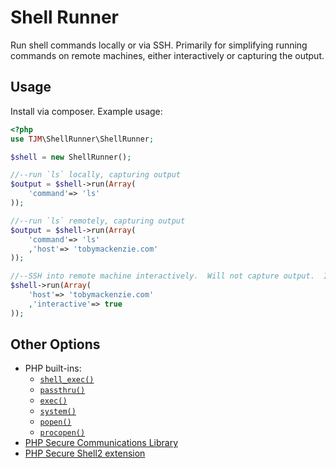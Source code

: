 Shell Runner
============

Run shell commands locally or via SSH.  Primarily for simplifying running commands on remote machines, either interactively or capturing the output.

Usage
-----

Install via composer.  Example usage:

``` php
<?php
use TJM\ShellRunner\ShellRunner;

$shell = new ShellRunner();

//--run `ls` locally, capturing output
$output = $shell->run(Array(
	'command'=> 'ls'
));

//--run `ls` remotely, capturing output
$output = $shell->run(Array(
	'command'=> 'ls'
	,'host'=> 'tobymackenzie.com'
));

//--SSH into remote machine interactively.  Will not capture output.  Interaction will require running PHP on command line, not in browser.
$shell->run(Array(
	'host'=> 'tobymackenzie.com'
	,'interactive'=> true
));
```

Other Options
-------------

- PHP built-ins:
	- [`shell_exec()`](https://www.php.net/manual/en/function.shell-exec.php)
	- [`passthru()`](https://secure.php.net/manual/en/function.passthru.php)
	- [`exec()`](https://www.php.net/manual/en/function.exec.php)
	- [`system()`](https://www.php.net/manual/en/function.system.php)
	- [`popen()`](https://www.php.net/manual/en/function.popen.php)
	- [`procopen()`](https://www.php.net/manual/en/function.proc-open.php)
- [PHP Secure Communications Library](https://github.com/phpseclib/phpseclib)
- [PHP Secure Shell2 extension](https://www.php.net/manual/en/book.ssh2.php)
